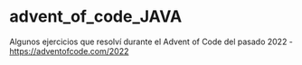 # advent_of_code_JAVA
Algunos ejercicios que resolví durante el Advent of Code del pasado 2022 - https://adventofcode.com/2022
